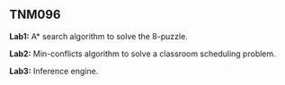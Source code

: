 ## TNM096
**Lab1:** A* search algorithm to solve the 8-puzzle.

**Lab2:** Min-conflicts algorithm to solve a classroom scheduling problem.

**Lab3:** Inference engine.
